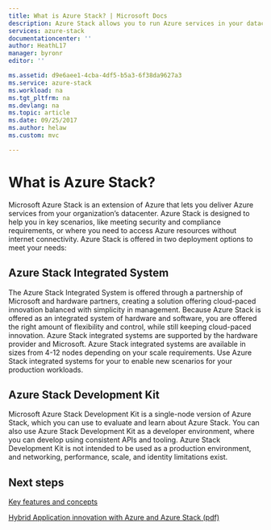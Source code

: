 ```yaml
---
title: What is Azure Stack? | Microsoft Docs
description: Azure Stack allows you to run Azure services in your datacenter.  
services: azure-stack
documentationcenter: ''
author: HeathL17
manager: byronr
editor: ''

ms.assetid: d9e6aee1-4cba-4df5-b5a3-6f38da9627a3
ms.service: azure-stack
ms.workload: na
ms.tgt_pltfrm: na
ms.devlang: na
ms.topic: article
ms.date: 09/25/2017
ms.author: helaw
ms.custom: mvc

---
```

# What is Azure Stack?

Microsoft Azure Stack is an extension of Azure that lets you deliver Azure services from your organization’s datacenter.  Azure Stack is designed to help you in key scenarios, like meeting security and compliance requirements, or where you need to access Azure resources without internet connectivity.  Azure Stack is offered in two deployment options to meet your needs: 

## Azure Stack Integrated System
The Azure Stack Integrated System is offered through a partnership of Microsoft and hardware partners, creating a solution offering cloud-paced innovation balanced with simplicity in management.  Because Azure Stack is offered as an integrated system of hardware and software, you are offered the right amount of flexibility and control, while still keeping cloud-paced innovation.  Azure Stack integrated systems are supported by the hardware provider and Microsoft.  Azure Stack integrated systems are available in sizes from 4-12 nodes depending on your scale requirements. Use Azure Stack integrated systems for your to enable new scenarios for your production workloads.    

## Azure Stack Development Kit
Microsoft Azure Stack Development Kit is a single-node version of Azure Stack, which you can use to evaluate and learn about Azure Stack.  You can also use Azure Stack Development Kit as a developer environment, where you can develop using consistent APIs and tooling.  Azure Stack Development Kit is not intended to be used as a production environment, and networking, performance, scale, and identity limitations exist.   


## Next steps
[Key features and concepts](azure-stack-key-features.md)

[Hybrid Application innovation with Azure and Azure Stack (pdf)](https://go.microsoft.com/fwlink/?LinkId=842846&clcid=0x409)

